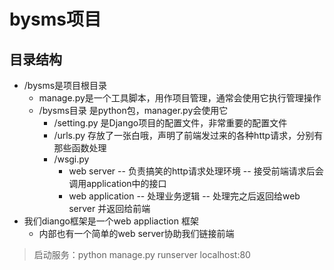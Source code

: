 # bysms项目
## 目录结构
* /bysms是项目根目录
  * manage.py是一个工具脚本，用作项目管理，通常会使用它执行管理操作
  * /bysms目录 是python包，manager.py会使用它
    * /setting.py 是Django项目的配置文件，非常重要的配置文件
    * /urls.py 存放了一张白哦，声明了前端发过来的各种http请求，分别有那些函数处理
    * /wsgi.py 
      * web server      -- 负责搞笑的http请求处理环境 -- 接受前端请求后会调用application中的接口
      * web application --      处理业务逻辑        -- 处理完之后返回给web server 并返回给前端
* 我们diango框架是一个web appliaction 框架 
  * 内部也有一个简单的web server协助我们链接前端
> 启动服务：python manage.py runserver localhost:80